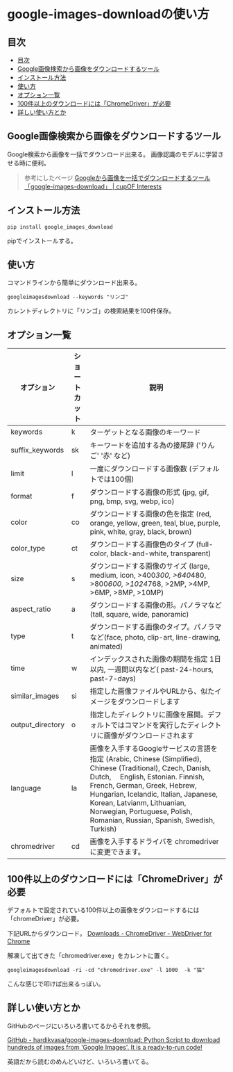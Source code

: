 # google-images-downloadの使い方

## 目次

<!-- TOC depthFrom:2 -->

- [目次](#目次)
- [Google画像検索から画像をダウンロードするツール](#google画像検索から画像をダウンロードするツール)
- [インストール方法](#インストール方法)
- [使い方](#使い方)
- [オプション一覧](#オプション一覧)
- [100件以上のダウンロードには「ChromeDriver」が必要](#100件以上のダウンロードにはchromedriverが必要)
- [詳しい使い方とか](#詳しい使い方とか)

<!-- /TOC -->

<div style="page-break-before:always"></div>

## Google画像検索から画像をダウンロードするツール

Google検索から画像を一括でダウンロード出来る。
画像認識のモデルに学習させる時に便利。

>参考にしたページ
[Googleから画像を一括でダウンロードするツール「google\-images\-download」 \| cupOF Interests](https://co.bsnws.net/article/295)


## インストール方法
```
pip install google_images_download
```

pipでインストールする。

## 使い方
コマンドラインから簡単にダウンロード出来る。

```
googleimagesdownload --keywords "リンゴ"
```

カレントディレクトリに「リンゴ」の検索結果を100件保存。

<div style="page-break-before:always"></div>

## オプション一覧

| オプション       | ショートカット | 説明                                                                                                                                                                                                                                                                                                                                      |
| ---------------- | -------------- | ----------------------------------------------------------------------------------------------------------------------------------------------------------------------------------------------------------------------------------------------------------------------------------------------------------------------------------------- |
| keywords         | k              | ターゲットとなる画像のキーワード                                                                                                                                                                                                                                                                                                          |
| suffix_keywords  | sk             | キーワードを追加する為の接尾辞 ('りんご' '赤' など)                                                                                                                                                                                                                                                                                       |
| limit            | l              | 一度にダウンロードする画像数 (デフォルトでは100個)                                                                                                                                                                                                                                                                                        |
| format           | f              | ダウンロードする画像の形式 (jpg, gif, png, bmp, svg, webp, ico)                                                                                                                                                                                                                                                                           |
| color            | co             | ダウンロードする画像の色を指定 (red, orange, yellow, green, teal, blue, purple, pink, white, gray, black, brown)                                                                                                                                                                                                                          |
| color_type       | ct             | ダウンロードする画像色のタイプ (full-color, black-and-white, transparent)                                                                                                                                                                                                                                                                 |
| size             | s              | ダウンロードする画像のサイズ (large, medium, icon, >400*300, >640*480, >800*600, >1024*768, >2MP, >4MP, >6MP, >8MP, >10MP)                                                                                                                                                                                                                |
| aspect_ratio     | a              | ダウンロードする画像の形。パノラマなど(tall, square, wide, panoramic)                                                                                                                                                                                                                                                                     |
| type             | t              | ダウンロードする画像のタイプ。パノラマなど(face, photo, clip-art, line-drawing, animated)                                                                                                                                                                                                                                                 |
| time             | w              | インデックスされた画像の期間を指定 1日以内, 一週間以内など( past-24-hours, past-7-days)                                                                                                                                                                                                                                                   |
| similar_images   | si             | 指定した画像ファイルやURLから、似たイメージをダウンロードします                                                                                                                                                                                                                                                                           |
| output_directory | o              | 指定したディレクトリに画像を展開。デフォルトではコマンドを実行したディレクトリに画像がダウンロードされます                                                                                                                                                                                                                                |
| language         | la             | 画像を入手するGoogleサービスの言語を指定 (Arabic, Chinese (Simplified), Chinese (Traditional), Czech, Danish, Dutch, 　English, Estonian. Finnish, French, German, Greek, Hebrew, Hungarian,   Icelandic, Italian, Japanese, Korean, Latvianm, Lithuanian, Norwegian,   Portuguese, Polish, Romanian, Russian, Spanish, Swedish, Turkish) |
| chromedriver     | cd             | 画像を入手するドライバを chromedriverに変更できます。                                                                                                                                                                                                                                                                                     |

<div style="page-break-before:always"></div>

## 100件以上のダウンロードには「ChromeDriver」が必要

デフォルトで設定されている100件以上の画像をダウンロードするには「chromeDriver」が必要。

下記URLからダウンロード。
[Downloads \- ChromeDriver \- WebDriver for Chrome](http://chromedriver.chromium.org/downloads)

解凍して出てきた「chromedriver.exe」をカレントに置く。

```
googleimagesdownload -ri -cd "chromedriver.exe" -l 1000  -k "猫"
```
こんな感じで叩けば出来るっぽい。

## 詳しい使い方とか

GitHubのページにいろいろ書いてるからそれを参照。

[GitHub \- hardikvasa/google\-images\-download: Python Script to download hundreds of images from 'Google Images'\. It is a ready\-to\-run code\!](https://github.com/hardikvasa/google-images-download/)

英語だから読むのめんどいけど、いろいろ書いてる。
